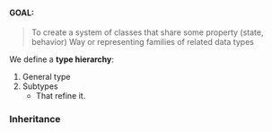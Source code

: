#### GOAL: 
> To create a system of classes that share some property (state, behavior)
> Way or representing families of related data types 

We define a **type hierarchy**: 
1. General type
2. Subtypes
	- That refine it. 

### Inheritance



